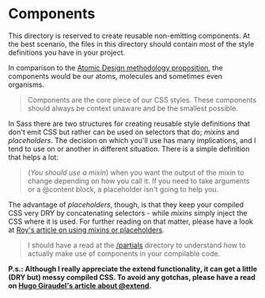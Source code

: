 
# Components

This directory is reserved to create reusable non-emitting components. At the best scenario, the files in this directory should contain most of the style definitions you have in your project.

In comparison to the [Atomic Design methodology proposition](http://bradfrostweb.com/blog/post/atomic-web-design), the components would be our atoms, molecules and sometimes even organisms.

> Components are the core piece of our CSS styles. These components should always be context unaware and be the smallest possible.

In Sass there are two structures for creating reusable style definitions that don't emit CSS but rather can be used on selectors that do; *mixins* and *placeholders*. The decision on which you'll use has many implications, and I tend to use on or another in different situation. There is a simple definition that helps a lot:

> (*You should use a mixin*) when you want the output of the mixin to change depending on how you call it. If you need to take arguments or a @content block, a placeholder isn't going to help you.

The advantage of *placeholders*, though, is that they keep your compiled CSS very DRY by concatenating selectors - while *mixins* simply inject the CSS where it is used. For further reading on that matter, please have a look at [Roy's article on using mixins or placeholders](http://roytomeij.com/blog/2013/should-you-use-a-sass-mixin-or-extend.html).

> I should have a read at the [/partials](../../partials) directory to understand how to actually make use of components in your compilable code.

**P.s.: Although I really appreciate the extend functionality, it can get a little (DRY but) messy compiled CSS. To avoid any gotchas, please have a read on [Hugo Giraudel's article about @extend](http://www.sitepoint.com/sass-extend-nobody-told-you).**
